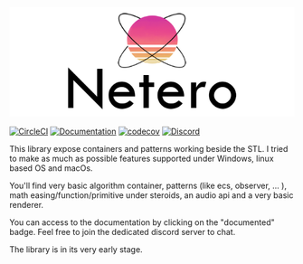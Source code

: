 
<p align="center">
    <img src="docs/media/logo/logo+text.png" alt="lib logo" />
</p>

[![CircleCI](https://circleci.com/gh/Jadovenn/Netero.svg?style=svg)](https://circleci.com/gh/domage-j/netero)
[![Documentation](https://codedocs.xyz/domage-j/netero.svg)](https://codedocs.xyz/domage-j/netero/)
[![codecov](https://codecov.io/gh/jadovenn/Netero/branch/develop/graph/badge.svg)](https://codecov.io/gh/jadovenn/Netero)
[![Discord](https://img.shields.io/discord/621011079417298944?color=blue&label=Netero&logo=discord)](https://discord.gg/bUMjEKj)

This library expose containers and patterns working beside the STL.
I tried to make as much as possible features supported under Windows, linux based OS and macOs.

You'll find very basic algorithm container, patterns (like ecs, observer, ... ), math easing/function/primitive under steroids, an audio api and a very basic renderer.

You can access to the documentation by clicking on the "documented" badge.
Feel free to join the dedicated discord server to chat.

The library is in its very early stage.
